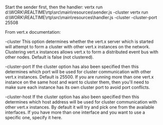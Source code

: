 Start the sender first, then the handler:
vertx run d:\WORK\REALTIME\rtp\src\main\resources\sender.js -cluster
vertx run d:\WORK\REALTIME\rtp\src\main\resources\handler.js -cluster -cluster-port 25508

From vert.x documentation:

-cluster This option determines whether the vert.x server which is started will attempt to form a cluster with other vert.x instances on the network. Clustering vert.x instances allows vert.x to form a distributed event bus with other nodes. Default is false (not clustered).

-cluster-port If the cluster option has also been specified then this determines which port will be used for cluster communication with other vert.x instances. Default is 25500. If you are running more than one vert.x instance on the same host and want to cluster them, then you'll need to make sure each instance has its own cluster port to avoid port conflicts.

-cluster-host If the cluster option has also been specified then this determines which host address will be used for cluster communication with other vert.x instances. By default it will try and pick one from the available interfaces. If you have more than one interface and you want to use a specific one, specify it here.



